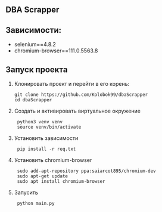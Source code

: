 DBA Scrapper
---

Зависимости:
---

- selenium==4.8.2
- chromium-browser==111.0.5563.8


Запуск проекта
---
1.  Клонировать проект и перейти в его корень:

		git clone https://github.com/Kolobok99/dbaScrapper
		cd dbaScrapper

2. Создать и активировать виртуальное окружение
        
        python3 venv venv        
        source venv/bin/activate

3. Установить зависимости
        
        pip install -r req.txt

4. Установить chromium-browser
        
        sudo add-apt-repository ppa:saiarcot895/chromium-dev
        sudo apt-get update
        sudo apt install chromium-browser

5. Запусить 
        
        python main.py
